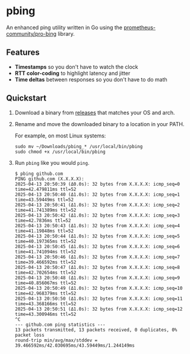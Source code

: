 # pbing

An enhanced ping utility written in Go using the [prometheus-community/pro-bing](https://github.com/prometheus-community/pro-bing) library.

## Features

- **Timestamps** so you don't have to watch the clock
- **RTT color-coding**  to highlight latency and jitter
- **Time deltas** between responses so you don't have to do math

## Quickstart

1. Download a binary from [releases](https://github.com/bcbrookman/pbing/releases/) that matches your OS and arch.
2. Rename and move the downloaded binary to a location in your PATH.

   For example, on most Linux systems:

   ```shell
   sudo mv ~/Downloads/pbing_* /usr/local/bin/pbing
   sudo chmod +x /usr/local/bin/pbing
   ```

3. Run `pbing` like you would `ping`.

   ```shell
   $ pbing github.com
   PING github.com (X.X.X.X):
   2025-04-13 20:50:39 (Δ0.0s): 32 bytes from X.X.X.X: icmp_seq=0 time=42.479811ms ttl=52
   2025-04-13 20:50:40 (Δ1.0s): 32 bytes from X.X.X.X: icmp_seq=1 time=43.59449ms ttl=52
   2025-04-13 20:50:41 (Δ1.0s): 32 bytes from X.X.X.X: icmp_seq=2 time=41.741389ms ttl=52
   2025-04-13 20:50:42 (Δ1.0s): 32 bytes from X.X.X.X: icmp_seq=3 time=42.7836ms ttl=52
   2025-04-13 20:50:43 (Δ1.0s): 32 bytes from X.X.X.X: icmp_seq=4 time=41.19848ms ttl=52
   2025-04-13 20:50:44 (Δ1.0s): 32 bytes from X.X.X.X: icmp_seq=5 time=40.197365ms ttl=52
   2025-04-13 20:50:45 (Δ1.0s): 32 bytes from X.X.X.X: icmp_seq=6 time=41.741094ms ttl=52
   2025-04-13 20:50:46 (Δ1.0s): 32 bytes from X.X.X.X: icmp_seq=7 time=39.466592ms ttl=52
   2025-04-13 20:50:47 (Δ1.0s): 32 bytes from X.X.X.X: icmp_seq=8 time=42.702654ms ttl=52
   2025-04-13 20:50:48 (Δ1.0s): 32 bytes from X.X.X.X: icmp_seq=9 time=40.856067ms ttl=52
   2025-04-13 20:50:49 (Δ1.0s): 32 bytes from X.X.X.X: icmp_seq=10 time=42.968379ms ttl=52
   2025-04-13 20:50:50 (Δ1.0s): 32 bytes from X.X.X.X: icmp_seq=11 time=43.368166ms ttl=52
   2025-04-13 20:50:51 (Δ1.0s): 32 bytes from X.X.X.X: icmp_seq=12 time=43.300946ms ttl=52
   ^C
   --- github.com ping statistics ---
   13 packets transmitted, 13 packets received, 0 duplicates, 0% packet loss
   round-trip min/avg/max/stddev = 39.466592ms/42.030695ms/43.59449ms/1.244149ms
   ```
